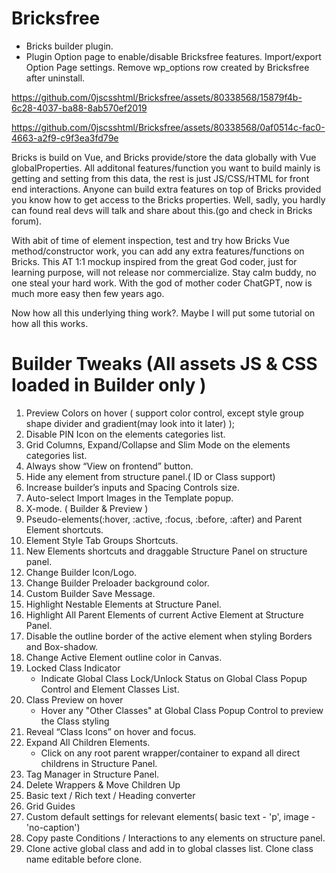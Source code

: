 # Bricksfree
* Bricks builder plugin.
* Plugin Option page to enable/disable Bricksfree features. Import/export Option Page settings. Remove wp_options row created by Bricksfree after uninstall.

https://github.com/0jscsshtml/Bricksfree/assets/80338568/15879f4b-6c28-4037-ba88-8ab570ef2019

https://github.com/0jscsshtml/Bricksfree/assets/80338568/0af0514c-fac0-4663-a2f9-c9f3ea3fd79e

Bricks is build on Vue, and Bricks provide/store the data globally with Vue globalProperties. All additonal features/function you want to build mainly is getting and setting from this data, the rest is just JS/CSS/HTML for front end interactions. Anyone can build extra features on top of Bricks provided you know how to get access to the Bricks properties. Well, sadly, you hardly can found real devs will talk and share about this.(go and check in Bricks forum).

With abit of time of element inspection, test and try how Bricks Vue method/constructor work, you can add any extra features/functions on Bricks. This AT 1:1 mockup inspired from the great God coder, just for learning purpose, will not release nor commercialize. Stay calm buddy, no one steal your hard work. With the god of mother coder ChatGPT, now is much more easy then few years ago. 

Now how all this underlying thing work?. Maybe I will put some tutorial on how all this works.


# Builder Tweaks (All assets JS & CSS loaded in Builder only )
1) Preview Colors on hover ( support color control, except style group shape divider and gradient(may look into it later) );
2) Disable PIN Icon on the elements categories list.
3) Grid Columns, Expand/Collapse and Slim Mode on the elements categories list.
4) Always show “View on frontend” button.
5) Hide any element from structure panel.( ID or Class support)
6) Increase builder’s inputs and Spacing Controls size.
7) Auto-select Import Images in the Template popup.
8) X-mode. ( Builder & Preview )
9) Pseudo-elements(:hover, :active, :focus, :before, :after) and Parent Element shortcuts.
10) Element Style Tab Groups Shortcuts.
11) New Elements shortcuts and draggable Structure Panel on structure panel.
12) Change Builder Icon/Logo.
13) Change Builder Preloader background color.
14) Custom Builder Save Message.
15) Highlight Nestable Elements at Structure Panel.
16) Highlight All Parent Elements of current Active Element at Structure Panel.
17) Disable the outline border of the active element when styling Borders and Box-shadow.
18) Change Active Element outline color in Canvas.
19) Locked Class Indicator
    * Indicate Global Class Lock/Unlock Status on Global Class Popup Control and Element Classes List.
20) Class Preview on hover
    * Hover any "Other Classes" at Global Class Popup Control to preview the Class styling
21) Reveal “Class Icons” on hover and focus.
22) Expand All Children Elements.
    * Click on any root parent wrapper/container to expand all direct childrens in Structure Panel.
23) Tag Manager in Structure Panel.
24) Delete Wrappers & Move Children Up
25) Basic text / Rich text / Heading converter
26) Grid Guides
27) Custom default settings for relevant elements( basic text - 'p', image - 'no-caption')
28) Copy paste Conditions / Interactions to any elements on structure panel.
29) Clone active global class and add in to global classes list. Clone class name editable before clone.
